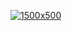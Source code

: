 [![1500x500](https://user-images.githubusercontent.com/438920/84587882-e0d74680-add7-11ea-8c20-fe5c33c719b0.jpeg "Fatih Arslan")](https://arslan.io)

